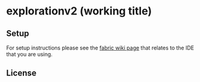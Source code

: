 # explorationv2 (working title)

## Setup

For setup instructions please see the [fabric wiki page](https://fabricmc.net/wiki/tutorial:setup) that relates to the IDE that you are using.

## License


